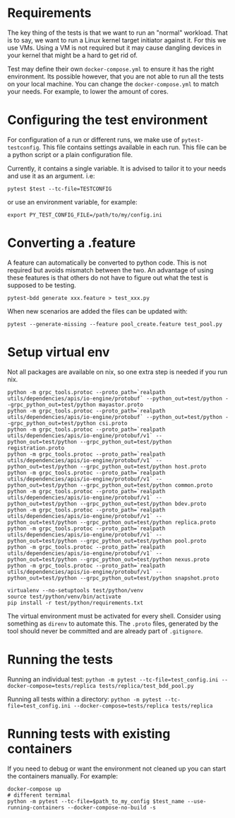 # Requirements

The key thing of the tests is that we want to run an "normal" workload. That is
to say, we want to run a Linux kernel target initiator against it. For this we
use VMs. Using a VM is not required but it may cause dangling devices in your
kernel that might be a hard to get rid of.

Test may define their own `docker-compose.yml` to ensure it has the right
environment. Its possible however, that you are not able to run all the tests
on your local machine. You can change the `docker-compose.yml` to match your
needs. For example, to lower the amount of cores.

# Configuring the test environment

For configuration of a run or different runs, we make use of `pytest-testconfig`. This
file contains settings available in each run. This file can be a python script
or a plain configuration file.

Currently, it contains a single variable. It is advised to tailor it to your
needs and use it as an argument. i.e:

```
pytest $test --tc-file=TESTCONFIG
```

or use an environment variable, for example:

```
export PY_TEST_CONFIG_FILE=/path/to/my/config.ini
```

# Converting a .feature

A feature can automatically be converted to python code. This is not required
but avoids mismatch between the two. An advantage of using these features is
that others do not have to figure out what the test is supposed to be testing.

```
pytest-bdd generate xxx.feature > test_xxx.py

```

When new scenarios are added the files can be updated with:

```
pytest --generate-missing --feature pool_create.feature test_pool.py

```

# Setup virtual env

Not all packages are available on nix, so one extra step is needed if you run
nix.

```shell
python -m grpc_tools.protoc --proto_path=`realpath utils/dependencies/apis/io-engine/protobuf` --python_out=test/python --grpc_python_out=test/python mayastor.proto
python -m grpc_tools.protoc --proto_path=`realpath utils/dependencies/apis/io-engine/protobuf` --python_out=test/python --grpc_python_out=test/python csi.proto
python -m grpc_tools.protoc --proto_path=`realpath utils/dependencies/apis/io-engine/protobuf/v1` --python_out=test/python --grpc_python_out=test/python registration.proto
python -m grpc_tools.protoc --proto_path=`realpath utils/dependencies/apis/io-engine/protobuf/v1` --python_out=test/python --grpc_python_out=test/python host.proto
python -m grpc_tools.protoc --proto_path=`realpath utils/dependencies/apis/io-engine/protobuf/v1` --python_out=test/python --grpc_python_out=test/python common.proto
python -m grpc_tools.protoc --proto_path=`realpath utils/dependencies/apis/io-engine/protobuf/v1` --python_out=test/python --grpc_python_out=test/python bdev.proto
python -m grpc_tools.protoc --proto_path=`realpath utils/dependencies/apis/io-engine/protobuf/v1` --python_out=test/python --grpc_python_out=test/python replica.proto
python -m grpc_tools.protoc --proto_path=`realpath utils/dependencies/apis/io-engine/protobuf/v1` --python_out=test/python --grpc_python_out=test/python pool.proto
python -m grpc_tools.protoc --proto_path=`realpath utils/dependencies/apis/io-engine/protobuf/v1` --python_out=test/python --grpc_python_out=test/python nexus.proto
python -m grpc_tools.protoc --proto_path=`realpath utils/dependencies/apis/io-engine/protobuf/v1` --python_out=test/python --grpc_python_out=test/python snapshot.proto

virtualenv --no-setuptools test/python/venv
source test/python/venv/bin/activate
pip install -r test/python/requirements.txt
```

The virtual environment must be activated for every shell. Consider using something as `direnv` to automate this.
The `.proto` files, generated by the tool should never be committed and are already part of `.gitignore`.

# Running the tests

Running an individual test:
`python -m pytest --tc-file=test_config.ini --docker-compose=tests/replica tests/replica/test_bdd_pool.py`

Running all tests within a directory:
`python -m pytest --tc-file=test_config.ini --docker-compose=tests/replica tests/replica`

# Running tests with existing containers

If you need to debug or want the environment not cleaned up you can start the containers
manually. For example:

```
docker-compose up
# different termimal
python -m pytest --tc-file=$path_to_my_config $test_name --use-running-containers --docker-compose-no-build -s
```
